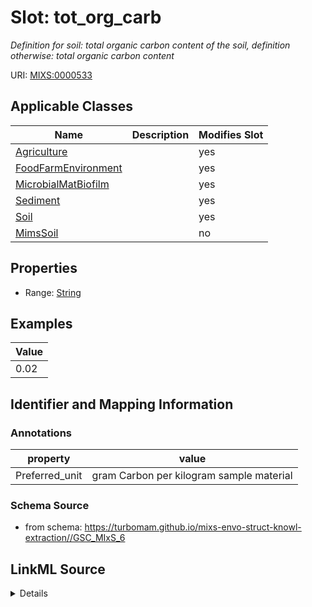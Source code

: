 # Slot: tot_org_carb


_Definition for soil: total organic carbon content of the soil, definition otherwise: total organic carbon content_



URI: [MIXS:0000533](https://w3id.org/mixs/0000533)



<!-- no inheritance hierarchy -->




## Applicable Classes

| Name | Description | Modifies Slot |
| --- | --- | --- |
[Agriculture](Agriculture.md) |  |  yes  |
[FoodFarmEnvironment](FoodFarmEnvironment.md) |  |  yes  |
[MicrobialMatBiofilm](MicrobialMatBiofilm.md) |  |  yes  |
[Sediment](Sediment.md) |  |  yes  |
[Soil](Soil.md) |  |  yes  |
[MimsSoil](MimsSoil.md) |  |  no  |







## Properties

* Range: [String](String.md)






## Examples

| Value |
| --- |
| 0.02 |

## Identifier and Mapping Information





### Annotations

| property | value |
| --- | --- |
| Preferred_unit | gram Carbon per kilogram sample material |



### Schema Source


* from schema: https://turbomam.github.io/mixs-envo-struct-knowl-extraction//GSC_MIxS_6




## LinkML Source

<details>
```yaml
name: tot_org_carb
annotations:
  Preferred_unit:
    tag: Preferred_unit
    value: gram Carbon per kilogram sample material
description: 'Definition for soil: total organic carbon content of the soil, definition
  otherwise: total organic carbon content'
title: total organic carbon
notes:
- carbon
- organic
- total
examples:
- value: '0.02'
from_schema: https://turbomam.github.io/mixs-envo-struct-knowl-extraction//GSC_MIxS_6
rank: 1000
slot_uri: MIXS:0000533
multivalued: false
alias: tot_org_carb
domain_of:
- Agriculture
- FoodFarmEnvironment
- MicrobialMatBiofilm
- Sediment
- Soil
range: string

```
</details>
